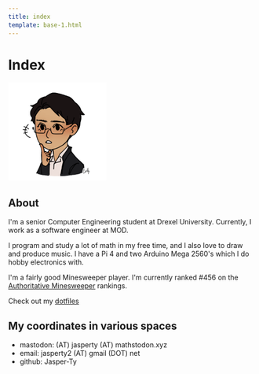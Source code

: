 ```yaml
---
title: index
template: base-1.html
---
```


# Index

<img src="/static/logo_no_bg.png" alt="avatar" width="200" height="200">

## About

I'm a senior Computer Engineering student at Drexel University. Currently, I work as a software engineer at MOD.

I program and study a lot of math in my free time, and I also love to draw and produce music. I have a Pi 4 and two Arduino Mega 2560's which I do hobby electronics with.

I'm a fairly good Minesweeper player. I'm currently ranked #456 on the [Authoritative Minesweeper](https://minesweepergame.com/world-rankings.php) rankings.

Check out my [dotfiles](https://github.com/Jasper-Ty/dotfiles)

## My coordinates in various spaces
- mastodon: (AT) jasperty (AT) mathstodon.xyz 
- email: jasperty2 (AT) gmail (DOT) net 
- github: Jasper-Ty 
